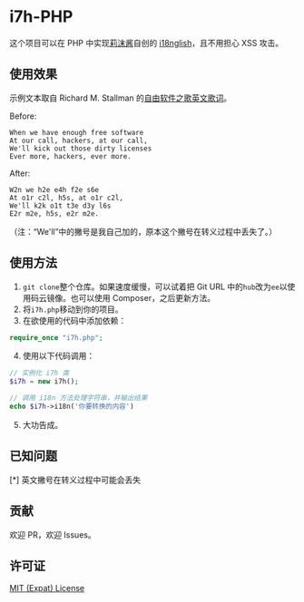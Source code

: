 # i7h-PHP
这个项目可以在 PHP 中实现[莉沫酱](https://github.com/RimoChan)自创的 [i18nglish](https://github.com/RimoChan/i7h)，且不用担心 XSS 攻击。
## 使用效果
示例文本取自 Richard M. Stallman 的[自由软件之歌英文歌词](https://www.gnu.org/music/free-software-song.en.html)。

Before:
```
When we have enough free software
At our call, hackers, at our call,
We'll kick out those dirty licenses
Ever more, hackers, ever more.
```

After:
```
W2n we h2e e4h f2e s6e
At o1r c2l, h5s, at o1r c2l,
We'll k2k o1t t3e d3y l6s
E2r m2e, h5s, e2r m2e.
```

（注：“We'll”中的撇号是我自己加的，原本这个撇号在转义过程中丢失了。）
## 使用方法
1. `git clone`整个仓库。如果速度缓慢，可以试着把 Git URL 中的`hub`改为`ee`以使用码云镜像。也可以使用 Composer，之后更新方法。
2. 将`i7h.php`移动到你的项目。
3. 在欲使用的代码中添加依赖：
```php
require_once "i7h.php";
```
4. 使用以下代码调用：
```php
// 实例化 i7h 类
$i7h = new i7h();

// 调用 i18n 方法处理字符串，并输出结果
echo $i7h->i18n('你要转换的内容')
```
5. 大功告成。
## 已知问题
[*] 英文撇号在转义过程中可能会丢失
## 贡献
欢迎 PR，欢迎 Issues。
## 许可证
[MIT (Expat) License](https://github.com/Diamochang/i7h-PHP/blob/m2n/LICENSE)